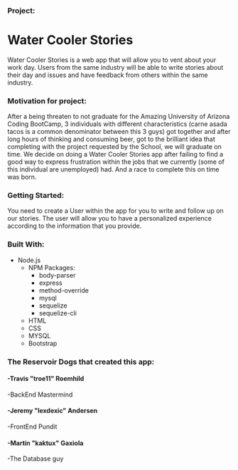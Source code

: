 ### Project:

   # Water Cooler Stories

Water Cooler Stories is a web app that will allow you to vent about your work day. Users from the same industry will be able to write stories about their day and issues and have feedback from others within the same industry. 

### Motivation for project:

After a being threaten to not graduate for the Amazing University of Arizona Coding BootCamp, 3 individuals with different characteristics (carne asada tacos is a common denominator between this 3 guys) got together and after long hours of thinking and consuming beer, got to the brilliant idea that completing 
with the project requested by the School, we will graduate on time. We decide on doing a Water Cooler Stories app after failing to find a good
way to express frustration within the jobs that we currently (some of this individual are unemployed) had. And a race to complete this on time was born.

### Getting Started:

You need to create a User within the app for you to write and follow up on our stories. The user will allow you to have a personalized experience according to the information that you provide.

### Built With:
   - Node.js
       - NPM Packages:
           - body-parser
           - express
           - method-override
           - mysql
           - sequelize
           - sequelize-cli 
       -	HTML
       -	CSS
       -	MYSQL
       -	Bootstrap
   

### The Reservoir Dogs that created this app:

#### -Travis "troe11" Roemhild
-BackEnd Mastermind

#### -Jeremy "lexdexic" Andersen
-FrontEnd Pundit

#### -Martin "kaktux" Gaxiola
-The Database guy








